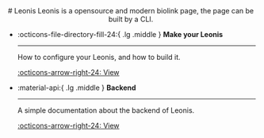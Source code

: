 
<center>
# Leonis
Leonis is a opensource and modern biolink page, the page can be built by a CLI.
</center>

<div class="grid cards" markdown>

-   :octicons-file-directory-fill-24:{ .lg .middle } __Make your Leonis__

    ---

    How to configure your Leonis, and how to build it.

    [:octicons-arrow-right-24: View](make.md)

-   :material-api:{ .lg .middle } __Backend__

    ---

    A simple documentation about the backend of Leonis.

    [:octicons-arrow-right-24: View](backend.md)
</div>